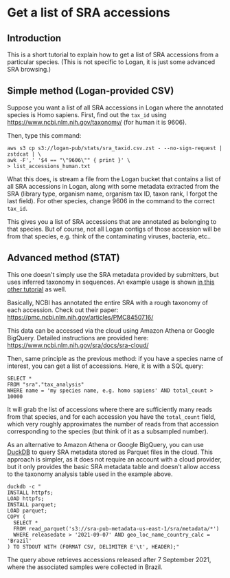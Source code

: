 # Get a list of SRA accessions

## Introduction

This is a short tutorial to explain how to get a list of SRA accessions from a particular species. (This is not specific to Logan, it is just some advanced SRA browsing.)

## Simple method (Logan-provided CSV)

Suppose you want a list of all SRA accessions in Logan where the annotated species is Homo sapiens. First, find out the `tax_id` using https://www.ncbi.nlm.nih.gov/taxonomy/ (for human it is 9606).

Then, type this command:

    aws s3 cp s3://logan-pub/stats/sra_taxid.csv.zst - --no-sign-request | zstdcat | \
    awk -F',' '$4 == "\"9606\"" { print }' \
    > list_accessions_human.txt

What this does, is stream a file from the Logan bucket that contains a list of all SRA accessions in Logan, along with some metadata extracted from the SRA (library type, organism name, organism tax ID, taxon rank, I forgot the last field). For other species, change 9606 in the command to the correct `tax_id`.

This gives you a list of SRA accessions that are annotated as belonging to that species. But of course, not all Logan contigs of those accession will be from that species, e.g. think of the contaminating viruses, bacteria, etc..

## Advanced method (STAT)

This one doesn't simply use the SRA metadata provided by submitters, but uses inferred taxonomy in sequences. An example usage is shown [in this other tutorial](https://github.com/IndexThePlanet/Logan/blob/main/Chickens.md#getting-a-list-of-accessions) as well.

Basically, NCBI has annotated the entire SRA with a rough taxonomy of each accession. Check out their paper: https://pmc.ncbi.nlm.nih.gov/articles/PMC8450716/

This data can be accessed via the cloud using Amazon Athena or Google BigQuery. Detailed instructions are provided here: https://www.ncbi.nlm.nih.gov/sra/docs/sra-cloud/

Then, same principle as the previous method: if you have a species name of interest, you can get a list of accessions. Here, it is with a SQL query:

    SELECT *
    FROM "sra"."tax_analysis"
    WHERE name = 'my species name, e.g. homo sapiens' AND total_count > 10000

It will grab the list of accessions where there are sufficiently many reads from that species, and for each accession you have the `total_count` field, which very roughly approximates the number of reads from that accession corresponding to the species (but think of it as a subsampled number).

As an alternative to Amazon Athena or Google BigQuery, you can use [DuckDB](https://duckdb.org/) to query SRA metadata stored as Parquet files in the cloud. This approach is simpler, as it does not require an account with a cloud provider, but it only provides the basic SRA metadata table and doesn't allow access to the taxonomy analysis table used in the example above.

    duckdb -c "
    INSTALL httpfs;
    LOAD httpfs;
    INSTALL parquet;
    LOAD parquet;
    COPY (
      SELECT *
      FROM read_parquet('s3://sra-pub-metadata-us-east-1/sra/metadata/*')
      WHERE releasedate > '2021-09-07' AND geo_loc_name_country_calc = 'Brazil'
    ) TO STDOUT WITH (FORMAT CSV, DELIMITER E'\t', HEADER);"

The query above retrieves accessions released after 7 September 2021, where the associated samples were collected in Brazil.
